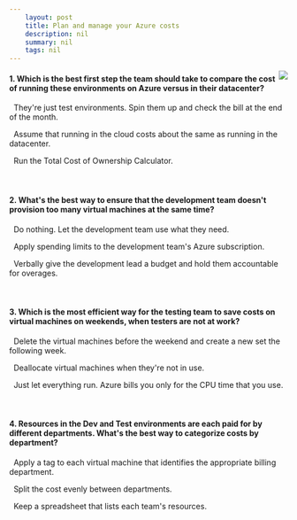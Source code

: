 ```yaml
---
    layout: post
    title: Plan and manage your Azure costs 
    description: nil
    summary: nil
    tags: nil
---
```



 <a target="_blank" href="https://docs.microsoft.com/en-us/learn/modules/plan-manage-azure-costs/7-knowledge-check/"><i class="fas fa-external-link-alt"></i> </a>
 <img align="right" src="https://docs.microsoft.com/en-us/learn/achievements/review-planning-managing-costs.svg">
####  1. Which is the best first step the team should take to compare the cost of running these environments on Azure versus in their datacenter?


<i class='far fa-square'></i> &nbsp;&nbsp;They're just test environments. Spin them up and check the bill at the end of the month.

<i class='far fa-square'></i> &nbsp;&nbsp;Assume that running in the cloud costs about the same as running in the datacenter.

<i class='fas fa-check-square' style='color: Dodgerblue;'></i> &nbsp;&nbsp;Run the Total Cost of Ownership Calculator.
<br />
<br />
<br />

####  2. What's the best way to ensure that the development team doesn't provision too many virtual machines at the same time?


<i class='far fa-square'></i> &nbsp;&nbsp;Do nothing. Let the development team use what they need.

<i class='fas fa-check-square' style='color: Dodgerblue;'></i> &nbsp;&nbsp;Apply spending limits to the development team's Azure subscription.

<i class='far fa-square'></i> &nbsp;&nbsp;Verbally give the development lead a budget and hold them accountable for overages.
<br />
<br />
<br />

####  3. Which is the most efficient way for the testing team to save costs on virtual machines on weekends, when testers are not at work?


<i class='far fa-square'></i> &nbsp;&nbsp;Delete the virtual machines before the weekend and create a new set the following week.

<i class='fas fa-check-square' style='color: Dodgerblue;'></i> &nbsp;&nbsp;Deallocate virtual machines when they're not in use.

<i class='far fa-square'></i> &nbsp;&nbsp;Just let everything run. Azure bills you only for the CPU time that you use.
<br />
<br />
<br />

####  4. Resources in the Dev and Test environments are each paid for by different departments. What's the best way to categorize costs by department?


<i class='fas fa-check-square' style='color: Dodgerblue;'></i> &nbsp;&nbsp;Apply a tag to each virtual machine that identifies the appropriate billing department.

<i class='far fa-square'></i> &nbsp;&nbsp;Split the cost evenly between departments.

<i class='far fa-square'></i> &nbsp;&nbsp;Keep a spreadsheet that lists each team's resources.
<br />
<br />
<br />
